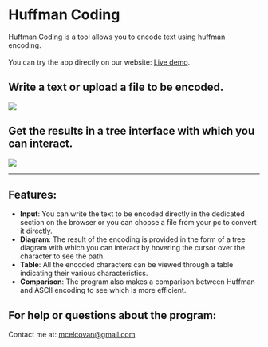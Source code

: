 # Huffman Coding
Huffman Coding is a tool allows you to encode text using huffman encoding. <br /> <br />
You can try the app directly on our website: [Live demo](https://www.mariusbinary.altervista.org/huffman_coding.php).

## Write a text or upload a file to be encoded.
<img src="https://www.mariusbinary.altervista.org/github/huffman-coding/screen-1.png" />

## Get the results in a tree interface with which you can interact.
<img src="https://www.mariusbinary.altervista.org/github/huffman-coding/screen-3.png" />

---

## Features:
- **Input**: You can write the text to be encoded directly in the dedicated section on the browser or you can choose a file from your pc to convert it directly.
- **Diagram**: The result of the encoding is provided in the form of a tree diagram with which you can interact by hovering the cursor over the character to see the path.
- **Table**: All the encoded characters can be viewed through a table indicating their various characteristics.
- **Comparison**: The program also makes a comparison between Huffman and ASCII encoding to see which is more efficient.

## For help or questions about the program:
Contact me at: mcelcovan@gmail.com
